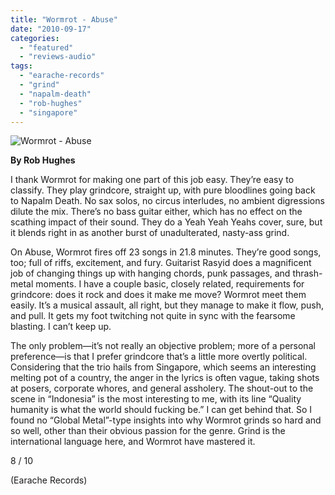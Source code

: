 ```yaml
---
title: "Wormrot - Abuse"
date: "2010-09-17"
categories: 
  - "featured"
  - "reviews-audio"
tags: 
  - "earache-records"
  - "grind"
  - "napalm-death"
  - "rob-hughes"
  - "singapore"
---
```


![](http://www.hellbound.ca/wp-content/uploads/2010/09/wormrot.jpg "Wormrot - Abuse")

**By Rob Hughes**

I thank Wormrot for making one part of this job easy. They’re easy to classify. They play grindcore, straight up, with pure bloodlines going back to Napalm Death. No sax solos, no circus interludes, no ambient digressions dilute the mix. There’s no bass guitar either, which has no effect on the scathing impact of their sound. They do a Yeah Yeah Yeahs cover, sure, but it blends right in as another burst of unadulterated, nasty-ass grind.

On Abuse, Wormrot fires off 23 songs in 21.8 minutes. They’re good songs, too; full of riffs, excitement, and fury. Guitarist Rasyid does a magnificent job of changing things up with hanging chords, punk passages, and thrash-metal moments. I have a couple basic, closely related, requirements for grindcore: does it rock and does it make me move? Wormrot meet them easily. It’s a musical assault, all right, but they manage to make it flow, push, and pull. It gets my foot twitching not quite in sync with the fearsome blasting. I can’t keep up.

The only problem—it’s not really an objective problem; more of a personal preference—is that I prefer grindcore that’s a little more overtly political. Considering that the trio hails from Singapore, which seems an interesting melting pot of a country, the anger in the lyrics is often vague, taking shots at posers, corporate whores, and general assholery. The shout-out to the scene in “Indonesia” is the most interesting to me, with its line “Quality humanity is what the world should fucking be.” I can get behind that. So I found no “Global Metal”-type insights into why Wormrot grinds so hard and so well, other than their obvious passion for the genre. Grind is the international language here, and Wormrot have mastered it.

8 / 10

(Earache Records)
